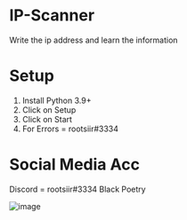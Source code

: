 # IP-Scanner
Write the ip address and learn the information

# Setup
1. Install Python 3.9+
2. Click on Setup
3. Click on Start
4. For Errors = rootsiir#3334

# Social Media Acc
Discord = rootsiir#3334
Black Poetry

![image](https://user-images.githubusercontent.com/98325453/165835304-0f42f83a-f209-4d63-81d6-a01cd1d72bfe.png)
